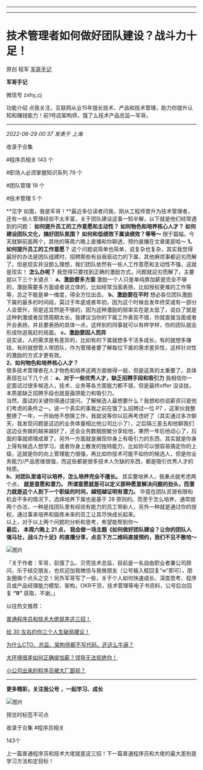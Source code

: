 ----------------------------------------
----------------------------------------
#  技术管理者如何做好团队建设？战斗力十足！

原创 程军  [ 军哥手记 ](javascript:void\(0\);)

**军哥手记** ![]()

微信号 zxhy_cj

功能介绍 点我关注，互联网从业15年擅长技术、产品和技术管理，助力你提升认知和赚钱能力！前1号店架构师，饿了么技术产品总监—军哥。

____

_2022-06-29 00:37_ _发表于 上海_

收录于合集

#程序员相关 143 个

#职场人必须掌握知识系列 79 个

#团队管理 19 个

#技术管理 5 个

**见字
如面，我是军哥！**最近多位读者问我，刚从工程师晋升为技术管理者，还有一些人管理经验不太丰富，关于团队建设这事一知半解，以下就是他们经常遇到的问题：
**如何提升员工的工作意愿和主动性？** **如何物色和培养核心人才？** **如何建设团队文化，搞好团队氛围？** **如何和低绩效下属谈绩效？等等～**
限于篇幅，今天就聊前面两个，其他的等周六晚上直播和你聊透，预约直播在文章尾部哈～ **1、如何提升员工的工作意愿？**
这个问题说简单也简单，说复杂也复杂，其实我觉得最好的办法是团队组建时，招聘那些有自我驱动力的下属，其他麻烦事都迎刃而解了。但是现实并没那么理想，我们团队依然有一些人工作意愿和主动性不强，这就是现实！
**怎么办呢？** 我觉得只要找到正确的激励方式，问题就迎刃而解了，主要就以下三个关键点： **a、激励要多方面**
激励一个人只是单纯靠加薪是完全不够的，激励需要多方面或者说立体的，比如经常当面表扬，比如授权更难的工作等等，总之不能是单一维度，得全方位出击。
**b、激励要在平时**
想必各位团队激励下属的最多的时间段，莫过于年底或者年初，因为这个时候会发年终奖或有一部分人会晋升，但是这显然是不够的，因为这种激励的频率实在是太低了，说白了就是这种刺激或者反馈周期太长。我建议当你的下属工作表现不错，你就直接当面或者开会表扬，并且要表扬的具体一点，这样别的同事就可以有样学样，你的团队就会形成你追我赶的局面。
**c、激励要因人而异**  
说实话，人的需求是有差异的，比如有的下属就想多干活多成长，有的就想多赚钱，有的就想管人带团队，作为管理者要了解每位下属的需求差异性，这样针对性的激励的方式才更有效。  
 **2、如何物色和培养核心人才？**  
很多技术管理者在人才物色和培养这两方面做得一般，但是这真的太重要了。具体表现在以下几个点： **a、对于一些优秀人才，缺乏招聘手段和吸引力**
我相信你一定面试过很多候选人，技术、业务等各方面能力都不错，但是最终offer 没谈拢，本质是缺乏招聘手段也就是画饼能力和吸引力。  
当然，面试的关键你得通过提问，了解候选人最想要什么？我想和你说薪资只是他们考虑的条件之一。说一个真实的事我之前在饿了么招聘过一位 P7
，这家伙我整整撩了一年，一开始他不想换工作，我就说等你以后再考虑好了（其实通过多次聊天，我发现问题是这边的业务体量相比他公司比小了），之后隔三差五和他聊我们这边业务做的越来越好了，还会业务数据脱敏分享给他，果然一年后他动心了，后面的事就顺理成章了。另外一方面就是展现你身上有吸引力的东西，其实就是你身上得有候选人想学习，或者你身上散发的独特能力，比如你可以很容易搞定你的上级，这就是你的向上管理能力很强，再比如你技术可能不如你的候选人，但是你业务能力/产品思维很强，而这些都是很多技术人欠缺的东西，都是吸引优秀人才的特质。  
 **b、对团队里谁可以培养，怎么培养完全不擅长。** 其实要培养人，我重点就考虑两个点， **就是意愿和潜力。**
**所谓意愿就是可以定义那种愿意解决问题的劲头，而潜力就是这个人到下一个职级的时间，越短越证明有潜力。**
毕竟在团队资源有限和机会不多的情况下，选择培养下属也是基于 28
原则的。而至于怎么培养，通常就两个办法，一种是找团队里有经验有能力的员工带新人，另外一种就是通过你的授权，通过事来培养和锻炼未来的员工让其尽快成长起来。  
以上，对于以上两个问题的分析和思考，希望能帮到你～  
 **最后， **本周六晚上 21 点，**
我会做一场主题《如何做好团队建设？让你的团队人强马壮，战斗力十足》的直播分享，点击下方二维码直接预约，我们不见不散哈～**

![图片](https://mmbiz.qpic.cn/mmbiz_png/zoS8kK5mlOmVeEq7mGIjZ8uXwRlHgWs9ZC3cncAekRL7YH13Kx04R5IAvAficzb9yUXo8fqB34jgRvNKI4tD7BQ/640?wx_fmt=png)

「关于作者：军哥，前饿了么、贝壳技术总监，目前是一名自由职业者兼公司顾问，乐于结交朋友，也欢迎加我微信与我做朋友（公号输入框回复“w”即可），朋友圈做个点头之交！另外军哥写了一些，关于个人如何快速成长、深度思考、程序员或产品经理能力模型、架构，OKR干货，技术管理等电子书资料，公号后台回复
**“9”** 获取，不谢。」  

以往热文推荐：

[普通程序员和技术大佬就差这三招！](http://mp.weixin.qq.com/s?__biz=MzA3MDU2MjM4Ng==&mid=2247496174&idx=1&sn=b5deaacea81acf3d29c715aaa4700e3f&chksm=9f3856d3a84fdfc562d69c58526a5d85c81ee8489b21f132dba62b94a62b4c5b81d69f08cc56&scene=21#wechat_redirect)  

[给 30
左右的你三个人生破局建议！](http://mp.weixin.qq.com/s?__biz=MzA3MDU2MjM4Ng==&mid=2247496169&idx=1&sn=82ad7fb7c59ba65439610a738fc9002f&chksm=9f3856d4a84fdfc27a2e5974910f9cf5241b14fe505c4658371d9f85e98d724fcf2e40f6525e&scene=21#wechat_redirect)  

[为什么CTO、总监、架构师都不写代码，还这么牛逼？](http://mp.weixin.qq.com/s?__biz=MzA3MDU2MjM4Ng==&mid=2247496161&idx=1&sn=2ddae63db78b6b72eff12abc2d2e79d6&chksm=9f3856dca84fdfcacc9369a7e5c30f0a879025be83ce1c27e411ae4c3c791bb44b912efdd2b4&scene=21#wechat_redirect)  

[大环境很差如何正确提加薪？领导无法拒绝你！](http://mp.weixin.qq.com/s?__biz=MzA3MDU2MjM4Ng==&mid=2247496146&idx=1&sn=5a808c4050b8e164eab0fae9bf4e50d4&chksm=9f3856efa84fdff945121d79d0b144d7c1b07a4289b64f51ad9bdf748c892cc3c9f37cd7ddef&scene=21#wechat_redirect)

[小公司出来的程序员被大厂鄙视？](http://mp.weixin.qq.com/s?__biz=MzA3MDU2MjM4Ng==&mid=2247495474&idx=1&sn=ee3fe0d44666e11c581812f6a039a973&chksm=9f38480fa84fc11924759b7b22c51fce2bd5f087fb987e3d220ee80caf42aaa8507458dad6f2&scene=21#wechat_redirect)

  

* * *

  

 **更多精彩，关注我公号** **，一起学习、成长**

![图片](https://mmbiz.qpic.cn/mmbiz_png/b96CibCt70iaajvl7fD4ZCicMcjhXMp1v6UibM134tIsO1j5yqHyNhh9arj090oAL7zGhRJRq6cFqFOlDZMleLl4pw/640?wx_fmt=png)

预览时标签不可点

收录于合集 #程序员相关

143个

上一篇普通程序员和技术大佬就差这三招！下一篇普通程序员和大佬的最大差别是学习方法和定目标！


